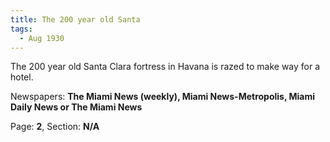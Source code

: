 ```yaml
---  
title: The 200 year old Santa  
tags:  
  - Aug 1930  
---  
```

  
The 200 year old Santa Clara fortress in Havana is razed to make way for a hotel.  
  
Newspapers: **The Miami News (weekly), Miami News-Metropolis, Miami Daily News or The Miami News**  
  
Page: **2**, Section: **N/A** 

